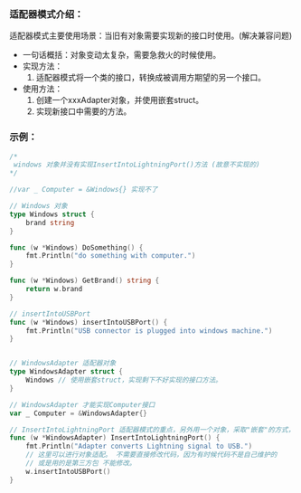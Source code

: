 ### 适配器模式介绍：
适配器模式主要使用场景：当旧有对象需要实现新的接口时使用。(解决兼容问题)

- 一句话概括：对象变动太复杂，需要急救火的时候使用。
- 实现方法：
    1. 适配器模式将一个类的接口，转换成被调用方期望的另一个接口。
- 使用方法：
    1. 创建一个xxxAdapter对象，并使用嵌套struct。
    2. 实现新接口中需要的方法。

### 示例：
```go
/*
 windows 对象并没有实现InsertIntoLightningPort()方法 (故意不实现的)
*/

//var _ Computer = &Windows{} 实现不了

// Windows 对象
type Windows struct {
    brand string
}

func (w *Windows) DoSomething() {
    fmt.Println("do something with computer.")
}

func (w *Windows) GetBrand() string {
    return w.brand
}

// insertIntoUSBPort
func (w *Windows) insertIntoUSBPort() {
    fmt.Println("USB connector is plugged into windows machine.")
}


// WindowsAdapter 适配器对象
type WindowsAdapter struct {
    Windows // 使用嵌套struct，实现剩下不好实现的接口方法。
}

// WindowsAdapter 才能实现Computer接口
var _ Computer = &WindowsAdapter{}

// InsertIntoLightningPort 适配器模式的重点，另外用一个对象，采取"嵌套"的方式，并增加本来需要的方法。
func (w *WindowsAdapter) InsertIntoLightningPort() {
    fmt.Println("Adapter converts Lightning signal to USB.")
    // 这里可以进行对象适配。 不需要直接修改代码，因为有时候代码不是自己维护的
    // 或是用的是第三方包 不能修改。
    w.insertIntoUSBPort()
}
```
